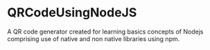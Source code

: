 # QRCodeUsingNodeJS
A QR code generator created for learning basics concepts of Nodejs comprising use of native and non native libraries using npm.
